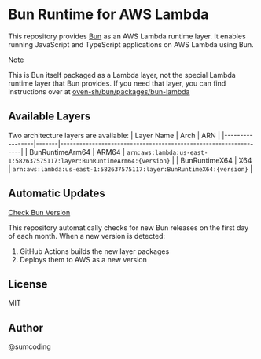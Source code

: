 # Bun Runtime for AWS Lambda

This repository provides [Bun](https://bun.sh/) as an AWS Lambda runtime layer. It enables running JavaScript and TypeScript applications on AWS Lambda using Bun.

> [!NOTE]
> This is Bun itself packaged as a Lambda layer, not the special Lambda runtime layer that Bun provides. If you need that layer, you can find instructions over at [oven-sh/bun/packages/bun-lambda](https://github.com/oven-sh/bun/tree/main/packages/bun-lambda)

## Available Layers

Two architecture layers are available:
| Layer Name      | Arch  | ARN                                                             |
|-----------------|-------|-----------------------------------------------------------------|
| BunRuntimeArm64 | ARM64 | `arn:aws:lambda:us-east-1:582637575117:layer:BunRuntimeArm64:{version}` |
| BunRuntimeX64   | X64   | `arn:aws:lambda:us-east-1:582637575117:layer:BunRuntimeX64:{version}`   |

## Automatic Updates

[Check Bun Version](https://github.com/sumcoding/bun-runtime/actions/workflows/check-bun-version.yml)

This repository automatically checks for new Bun releases on the first day of each month. When a new version is detected:

1. GitHub Actions builds the new layer packages
2. Deploys them to AWS as a new version

## License

MIT

## Author 
@sumcoding

